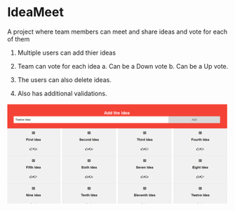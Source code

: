 # IdeaMeet
A project where team members can meet and share ideas and vote for each of them
1. Multiple users can add thier ideas
2. Team can vote for each idea 
  a. Can be a Down vote
  b. Can be a Up vote.
  
3. The users can also delete ideas.
4. Also has additional validations.

![alt text](https://github.com/HarshitaBalla23/IdeaMeet/blob/IdeaMeet/tempsnip.png?raw=true)


